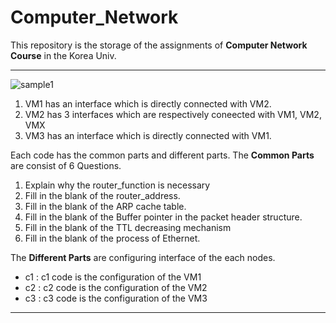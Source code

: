 # Computer_Network

This repository is the storage of the assignments of **Computer Network Course** in the Korea Univ.

----
![sample1](https://user-images.githubusercontent.com/47838599/147202895-2c7e3439-13a0-494b-8e06-21c82319bd06.png)

1. VM1 has an interface which is directly connected with VM2.
2. VM2 has 3 interfaces which are respectively coneected with VM1, VM2, VMX
3. VM3 has an interface which is directly connected with VM1.

Each code has the common parts and different parts. The **Common Parts** are consist of 6 Questions.

1. Explain why the router_function is necessary
2. Fill in the blank of the router_address.
3. Fill in the blank of the ARP cache table.
4. Fill in the blank of the Buffer pointer in the packet header structure.
5. Fill in the blank of the TTL decreasing mechanism
6. Fill in the blank of the process of Ethernet.

The **Different Parts** are configuring interface of the each nodes.

- c1 : c1 code is the configuration of the VM1
- c2 : c2 code is the configuration of the VM2
- c3 : c3 code is the configuration of the VM3

----
